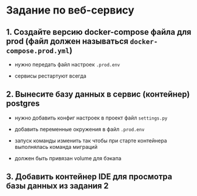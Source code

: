 # Задание по веб-сервису

## 1. Создайте версию docker-compose файла для prod (файл должен называться `docker-compose.prod.yml`) 

- нужно передать файл настроек `.prod.env`

- сервисы рестартуют всегда

## 2. Вынесите базу данных в сервис (контейнер) postgres

- нужно добавить конфиг настроек в проект файл `settings.py`

- добавить переменные окружения в файл `.prod.env`

- запуск команды изменить так чтобы при старте контейнера выполнялась команда миграций

- должен быть привязан volume для бэкапа

## 3. Добавить контейнер IDE для просмотра базы данных из задания 2